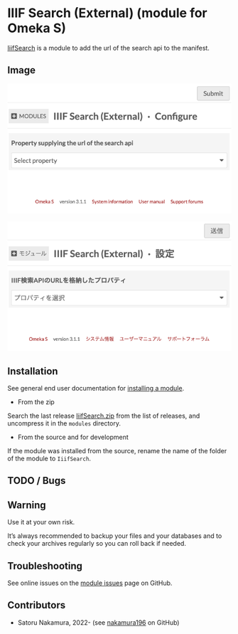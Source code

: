 IIIF Search (External) (module for Omeka S)
========================

[IiifSearch] is a module to add the url of the search api to the manifest.

Image
------------

![module.png](asset/img/module.png)

![module_ja.png](asset/img/module_ja.png)

Installation
------------

See general end user documentation for [installing a module].

* From the zip

Search the last release [IiifSearch.zip] from the list of releases, and
uncompress it in the `modules` directory.

* From the source and for development

If the module was installed from the source, rename the name of the folder of
the module to `IiifSearch`.

TODO / Bugs
-----------

Warning
-------

Use it at your own risk.

It’s always recommended to backup your files and your databases and to check
your archives regularly so you can roll back if needed.


Troubleshooting
---------------

See online issues on the [module issues] page on GitHub.


Contributors
---------

* Satoru Nakamura, 2022- (see [nakamura196] on GitHub)

[IiifSearch]: https://github.com/omeka-j/Omeka-S-module-IiifSearch
[Omeka S]: https://omeka.org/s
[installing a module]: http://dev.omeka.org/docs/s/user-manual/modules/#installing-modules
[IiifSearch.zip]: https://github.com/omeka-j/Omeka-S-module-IiifSearch/releases
[module issues]: https://github.com/omeka-j/Omeka-S-module-IiifSearch/issues
[nakamura196]: https://github.com/nakamura196 "Satoru Nakamura"
